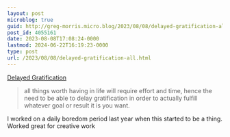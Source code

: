 ```yaml
---
layout: post
microblog: true
guid: http://greg-morris.micro.blog/2023/08/08/delayed-gratification-all.html
post_id: 4055161
date: 2023-08-08T17:08:24-0000
lastmod: 2024-06-22T16:19:23-0000
type: post
url: /2023/08/08/delayed-gratification-all.html
---
```

[Delayed Gratification](https://getmatter.com/email/28950478/?token=28950478%3A-VL4nPR5wb5Zyrq_dJPHeyQh0fU)

> all things worth having in life will require effort and time, hence the need to be able to delay gratification in order to actually fulfill whatever goal or result it is you want.

I worked on a daily boredom period last year when this started to be a thing. Worked great for creative work
